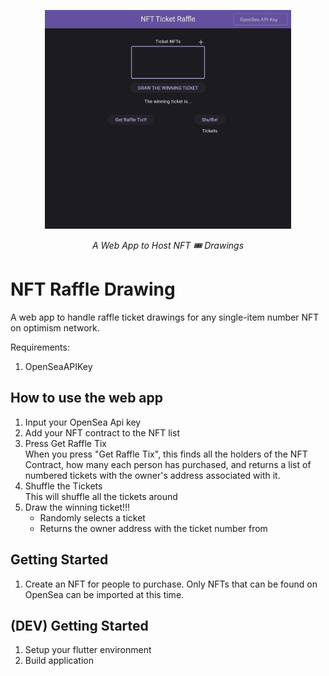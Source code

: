 <p align="center">
  <img src="https://github.com/PageDAO/raffler_web_app/blob/main/ui_screenshot.png" height="350" alt="NFT Raffle Drawing" />
</p>
<p align="center">
  <em>A Web App to Host NFT 🎟️ Drawings</em>
</p>


# NFT Raffle Drawing

A web app to handle raffle ticket drawings for any single-item number NFT on optimism network.

Requirements:
1. OpenSeaAPIKey

## How to use the web app
1. Input your OpenSea Api key  
2. Add your NFT contract to the NFT list  
3. Press Get Raffle Tix  
    When you press "Get Raffle Tix", this finds all the holders of the NFT Contract, how many each person has purchased, and returns a list of numbered tickets with the owner's address associated with it.  
4. Shuffle the Tickets  
    This will shuffle all the tickets around  
5. Draw the winning ticket!!!  
    - Randomly selects a ticket  
    - Returns the owner address with the ticket number from 

## Getting Started
1. Create an NFT for people to purchase. Only NFTs that can be found on OpenSea can be imported at this time.

## (DEV) Getting Started

1. Setup your flutter environment
2. Build application